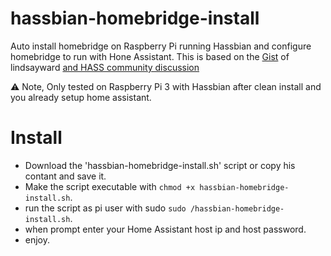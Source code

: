 # hassbian-homebridge-install
Auto install homebridge on Raspberry Pi running Hassbian and configure homebridge to run with Hone Assistant.
This is based on the [Gist](https://gist.github.com/lindsaymarkward/22f45af5a6f05b3908e1f96d064104ba) of lindsayward
[and HASS community discussion](https://community.home-assistant.io/t/hassbian-install-script-for-homebridge/14883)

:warning: Note, Only tested on Raspberry Pi 3 with Hassbian after clean install and you already setup home assistant.

# Install
* Download the 'hassbian-homebridge-install.sh' script or copy his contant and save it.
* Make the script executable with `chmod +x hassbian-homebridge-install.sh`.
* run the script as pi user with sudo `sudo /hassbian-homebridge-install.sh`.
* when prompt enter your Home Assistant host ip and host password.
* enjoy.
